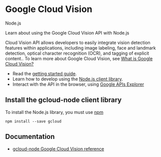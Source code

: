 # Google Cloud Vision
Node.js

Learn about using the Google Cloud Vision API with Node.js

Cloud Vision API allows developers to easily integrate vision detection features within applications, including image labeling, face and landmark detection, optical character recognition (OCR), and tagging of explicit content.. To learn more about Google Cloud Vision, see [What is Google Cloud Vision?](https://cloud.google.com/vision/docs/)

* Read the [getting started guide](https://cloud.google.com/vision/docs/getting-started).
* Learn how to develop using the [Node.js client library](https://github.com/GoogleCloudPlatform/gcloud-node).
* Interact with the API in the browser, using [Google APIs Explorer](https://developers.google.com/apis-explorer/#p/vision/v1/)

## Install the gcloud-node client library
To install the Node.js library, you must use [npm](https://www.npmjs.com/)

```
npm install --save gcloud
```

## Documentation
* [gcloud-node Google Cloud Vision reference](https://googlecloudplatform.github.io/gcloud-node/#/docs/)